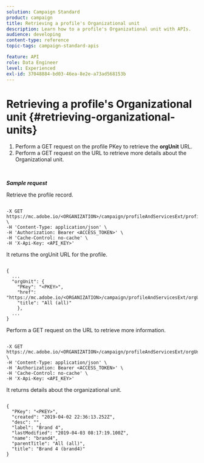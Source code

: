 ```yaml
---
solution: Campaign Standard
product: campaign
title: Retrieving a profile's Organizational unit
description: Learn how to a profile's Organizational unit with APIs.
audience: developing
content-type: reference
topic-tags: campaign-standard-apis

feature: API
role: Data Engineer
level: Experienced
exl-id: 37048884-bd03-46ea-8e2e-a73ad568153b
---
```

# Retrieving a profile's Organizational unit {#retrieving-organizational-units}

1. Perform a GET request on the profile PKey to retrieve the **orgUnit** URL.
1. Perform a GET request on the URL to retrieve more details about the Organizational unit.

<br/>

***Sample request***

Retrieve the profile record.

```

-X GET https://mc.adobe.io/<ORGANIZATION>/campaign/profileAndServicesExt/profile/<PKEY> \
-H 'Content-Type: application/json' \
-H 'Authorization: Bearer <ACCESS_TOKEN>' \
-H 'Cache-Control: no-cache' \
-H 'X-Api-Key: <API_KEY>'

```

It returns the orgUnit URL for the profile.

```

{
  ...
  "orgUnit": {
    "PKey": "<PKEY>",
    "href": "https://mc.adobe.io/<ORGANIZATION>/campaign/profileAndServicesExt/orgUnitBase/<PKEY>",
    "title": "All (all)"
    },
  ...
}

```

Perform a GET request on the URL to retrieve more information.

```

-X GET https://mc.adobe.io/<ORGANIZATION>/campaign/profileAndServicesExt/orgUnitBase/<PKEY> \
-H 'Content-Type: application/json' \
-H 'Authorization: Bearer <ACCESS_TOKEN>' \
-H 'Cache-Control: no-cache' \
-H 'X-Api-Key: <API_KEY>'

```

It returns details about the organizational unit.

```

{
  "PKey": "<PKEY>",
  "created": "2019-04-02 22:36:13.252Z",
  "desc": "",
  "label": "Brand 4",
  "lastModified": "2019-04-03 08:17:19.100Z",
  "name": "brand4",
  "parentTitle": "All (all)",
  "title": "Brand 4 (brand4)"
}

```
